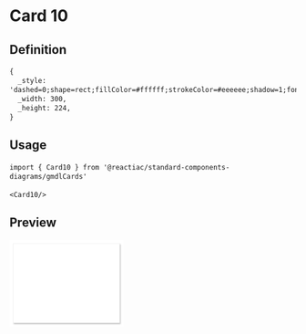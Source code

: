# Card 10

## Definition

```
{
  _style: 'dashed=0;shape=rect;fillColor=#ffffff;strokeColor=#eeeeee;shadow=1;fontColor=#000000;fontSize=24;fontStyle=0;verticalAlign=top;spacingBottom=0;spacingLeft=16;spacingTop=15;align=left;',
  _width: 300,
  _height: 224,
}
```

## Usage

```
import { Card10 } from '@reactiac/standard-components-diagrams/gmdlCards'

<Card10/>
```

## Preview

<img src="./card-10.png" width="200"/>
